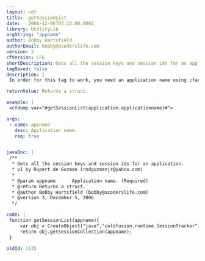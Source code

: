 ```yaml
---
layout: udf
title:  getSessionList
date:   2006-12-06T03:15:00.000Z
library: UtilityLib
argString: "appname"
author: Bobby Hartsfield
authorEmail: bobby@acoderslife.com
version: 3
cfVersion: CF6
shortDescription: Gets all the session keys and session ids for an application.
tagBased: false
description: |
 In order for this tag to work, you need an application name using cfapplication defined in the ColdFusion MX Server.

returnValue: Returns a struct.

example: |
 <cfdump var="#getSessionList(application.applicationname)#">

args:
 - name: appname
   desc: Application name.
   req: true


javaDoc: |
 /**
  * Gets all the session keys and session ids for an application.
  * v1 by Rupert de Guzman (rndguzmanjr@yahoo.com)
  * 
  * @param appname      Application name. (Required)
  * @return Returns a struct. 
  * @author Bobby Hartsfield (bobby@acoderslife.com) 
  * @version 3, December 5, 2006 
  */

code: |
 function getSessionList(appname){
     var obj = CreateObject("java","coldfusion.runtime.SessionTracker");
     return obj.getSessionCollection(appname);
 }

oldId: 1135
---
```


